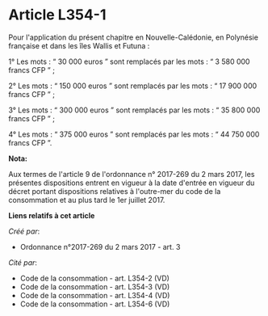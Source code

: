 # Article L354-1

Pour l'application du présent chapitre en Nouvelle-Calédonie, en Polynésie française et dans les îles Wallis et Futuna : 

1° Les mots : “ 30 000 euros ” sont remplacés par les mots : “ 3 580 000 francs CFP ” ; 

2° Les mots : “ 150 000 euros ” sont remplacés par les mots : “ 17 900 000 francs CFP ” ; 

3° Les mots : “ 300 000 euros ” sont remplacés par les mots : “ 35 800 000 francs CFP ” ; 

4° Les mots : “ 375 000 euros ” sont remplacés par les mots : “ 44 750 000 francs CFP ”.

**Nota:**

Aux termes de l'article 9 de l'ordonnance n° 2017-269 du 2 mars 2017,   les présentes dispositions entrent en vigueur à la
date d'entrée en   vigueur du décret portant dispositions relatives à l'outre-mer du code   de la consommation et au plus
tard le 1er juillet 2017.

**Liens relatifs à cet article**

_Créé par_:

  - Ordonnance n°2017-269 du 2 mars 2017 - art. 3

_Cité par_:

  - Code de la consommation - art. L354-2 (VD)
  - Code de la consommation - art. L354-3 (VD)
  - Code de la consommation - art. L354-4 (VD)
  - Code de la consommation - art. L354-6 (VD)
